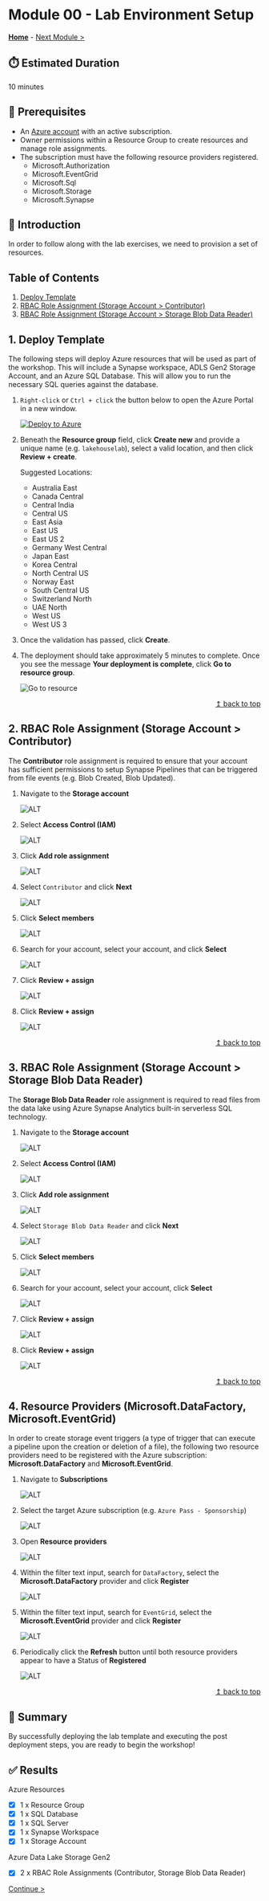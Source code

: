# Module 00 - Lab Environment Setup

**[Home](../README.md)** - [Next Module >](../modules/module01a.md)

## :stopwatch: Estimated Duration

10 minutes

## :thinking: Prerequisites

* An [Azure account](https://azure.microsoft.com/free) with an active subscription.
* Owner permissions within a Resource Group to create resources and manage role assignments.
* The subscription must have the following resource providers registered.
  * Microsoft.Authorization
  * Microsoft.EventGrid
  * Microsoft.Sql
  * Microsoft.Storage
  * Microsoft.Synapse

## :loudspeaker: Introduction

In order to follow along with the lab exercises, we need to provision a set of resources.

## Table of Contents

1. [Deploy Template](#1-deploy-template)
2. [RBAC Role Assignment (Storage Account > Contributor)](#2-rbac-role-assignment-storage-account--contributor)
3. [RBAC Role Assignment (Storage Account > Storage Blob Data Reader)](#3-rbac-role-assignment-storage-account--storage-blob-data-reader)

## 1. Deploy Template

The following steps will deploy Azure resources that will be used as part of the workshop. This will include a Synapse workspace, ADLS Gen2 Storage Account, and an Azure SQL Database. This will allow you to run the necessary SQL queries against the database.

1. `Right-click` or `Ctrl + click` the button below to open the Azure Portal in a new window.

    [![Deploy to Azure](https://aka.ms/deploytoazurebutton)](https://portal.azure.com/#create/Microsoft.Template/uri/https%3A%2F%2Fraw.githubusercontent.com%2Ftayganr%2Flakehouse%2Fmain%2Ftemplate%2Fazuredeploy.json)

2. Beneath the **Resource group** field, click **Create new** and provide a unique name (e.g. `lakehouselab`), select a valid location, and then click **Review + create**.

    Suggested Locations:

     * Australia East
     * Canada Central
     * Central India
     * Central US
     * East Asia
     * East US
     * East US 2
     * Germany West Central
     * Japan East
     * Korea Central
     * North Central US
     * Norway East
     * South Central US
     * Switzerland North
     * UAE North
     * West US
     * West US 3

3. Once the validation has passed, click **Create**.

4. The deployment should take approximately 5 minutes to complete. Once you see the message **Your deployment is complete**, click **Go to resource group**.

    ![Go to resource](../images/module00/001.png)

<div align="right"><a href="#module-00---lab-environment-setup">↥ back to top</a></div>

## 2. RBAC Role Assignment (Storage Account > Contributor)

The **Contributor** role assignment is required to ensure that your account has sufficient permissions to setup Synapse Pipelines that can be triggered from file events (e.g. Blob Created, Blob Updated).

1. Navigate to the **Storage account**

    ![ALT](../images/module00/007.png)

2. Select **Access Control (IAM)**

    ![ALT](../images/module00/008.png)

3. Click **Add role assignment**

    ![ALT](../images/module00/009.png)

4. Select `Contributor` and click **Next**

    ![ALT](../images/module00/010.png)

5. Click **Select members**

    ![ALT](../images/module00/018.png)

6. Search for your account, select your account, and click **Select**

    ![ALT](../images/module00/011.png)

7. Click **Review + assign**

    ![ALT](../images/module00/012.png)

8. Click **Review + assign**

    ![ALT](../images/module00/013.png)

<div align="right"><a href="#module-00---lab-environment-setup">↥ back to top</a></div>

## 3. RBAC Role Assignment (Storage Account > Storage Blob Data Reader)

The **Storage Blob Data Reader** role assignment is required to read files from the data lake using Azure Synapse Analytics built-in serverless SQL technology.

1. Navigate to the **Storage account**

    ![ALT](../images/module00/007.png)

2. Select **Access Control (IAM)**

    ![ALT](../images/module00/008.png)

3. Click **Add role assignment**

    ![ALT](../images/module00/009.png)

4. Select `Storage Blob Data Reader` and click **Next**

    ![ALT](../images/module00/014.png)

5. Click **Select members**

    ![ALT](../images/module00/015.png)

6. Search for your account, select your account, click **Select**

    ![ALT](../images/module00/011.png)

7. Click **Review + assign**

    ![ALT](../images/module00/016.png)

8. Click **Review + assign**

    ![ALT](../images/module00/017.png)

<div align="right"><a href="#module-00---lab-environment-setup">↥ back to top</a></div>

## 4. Resource Providers (Microsoft.DataFactory, Microsoft.EventGrid)

In order to create storage event triggers (a type of trigger that can execute a pipeline upon the creation or deletion of a file), the following two resource providers need to be registered with the Azure subscription: **Microsoft.DataFactory** and **Microsoft.EventGrid**.

1. Navigate to **Subscriptions**

    ![ALT](../images/module00/019.png)

2. Select the target Azure subscription (e.g. `Azure Pass - Sponsorship`)

    ![ALT](../images/module00/020.png)

3. Open **Resource providers**

    ![ALT](../images/module00/021.png)

4. Within the filter text input, search for `DataFactory`, select the **Microsoft.DataFactory** provider and click **Register**

    ![ALT](../images/module00/022.png)

5. Within the filter text input, search for `EventGrid`, select the **Microsoft.EventGrid** provider and click **Register**

    ![ALT](../images/module00/023.png)

6. Periodically click the **Refresh** button until both resource providers appear to have a Status of **Registered**

    ![ALT](../images/module00/024.png)

<div align="right"><a href="#module-00---lab-environment-setup">↥ back to top</a></div>

## :tada: Summary

By successfully deploying the lab template and executing the post deployment steps, you are ready to begin the workshop!

## :white_check_mark: Results

Azure Resources

- [x] 1 x Resource Group
- [x] 1 x SQL Database
- [x] 1 x SQL Server
- [x] 1 x Synapse Workspace
- [x] 1 x Storage Account

Azure Data Lake Storage Gen2

- [x] 2 x RBAC Role Assignments (Contributor, Storage Blob Data Reader)

[Continue >](../modules/module01a.md)
